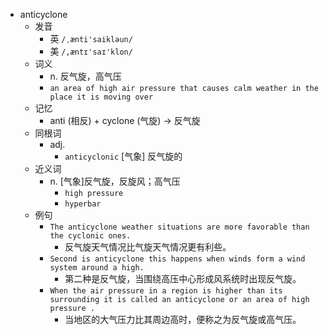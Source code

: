 - anticyclone
  - 发音
    - 英 `/ˌænti'saikləun/`
    - 美 `/,æntɪ'saɪ'klon/`
  - 词义
    - n. 反气旋，高气压
    - `an area of high air pressure that causes calm weather in the place it is moving over`
  - 记忆
    - anti (相反) + cyclone (气旋) → 反气旋
  - 同根词
    - adj.
      - `anticyclonic` [气象] 反气旋的
  - 近义词
    - n. [气象]反气旋，反旋风；高气压
      - `high pressure`
      - `hyperbar`
  - 例句
    - `The anticyclone weather situations are more favorable than the cyclonic ones.`
      - 反气旋天气情况比气旋天气情况更有利些。
    - `Second is anticyclone this happens when winds form a wind system around a high.`
      - 第二种是反气旋，当围绕高压中心形成风系统时出现反气旋。
    - `When the air pressure in a region is higher than its surrounding it is called an anticyclone or an area of high pressure .`
      - 当地区的大气压力比其周边高时，便称之为反气旋或高气压。

